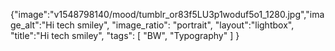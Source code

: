 {"image":"v1548798140/mood/tumblr_or83f5LU3p1woduf5o1_1280.jpg","image_alt":"Hi tech smiley",
"image_ratio": "portrait",
"layout":"lightbox",
"title":"Hi tech smiley",
 "tags": [
  "BW",
  "Typography"
 ]
}